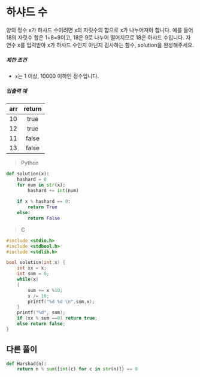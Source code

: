 # 하샤드 수

양의 정수 x가 하샤드 수이려면 x의 자릿수의 합으로 x가 나누어져야 합니다. 예를 들어 18의 자릿수 합은 1+8=9이고, 18은 9로 나누어 떨어지므로 18은 하샤드 수입니다. 자연수 x를 입력받아 x가 하샤드 수인지 아닌지 검사하는 함수, solution을 완성해주세요.

##### 제한 조건

- `x`는 1 이상, 10000 이하인 정수입니다.

##### 입출력 예

| arr  | return |
| ---- | :----: |
| 10   |  true  |
| 12   |  true  |
| 11   | false  |
| 13   | false  |

> Python
```python
def solution(x):
    hashard = 0  
    for num in str(x):
        hashard += int(num)
        
    if x % hashard == 0:
        return True
    else:
        return False
```

> C

```c
#include <stdio.h>
#include <stdbool.h>
#include <stdlib.h>

bool solution(int x) {
    int xx = x;
    int sum = 0;
    while(x)
    {
        sum += x %10;
        x /= 10;
        printf("%d %d \n",sum,x);
    }
    printf("%d", sum);
    if (xx % sum ==0) return true;
    else return false;
}
```





## 다른 풀이

```python
def Harshad(n):
	return n % sum([int(c) for c in str(n)]) == 0
```

